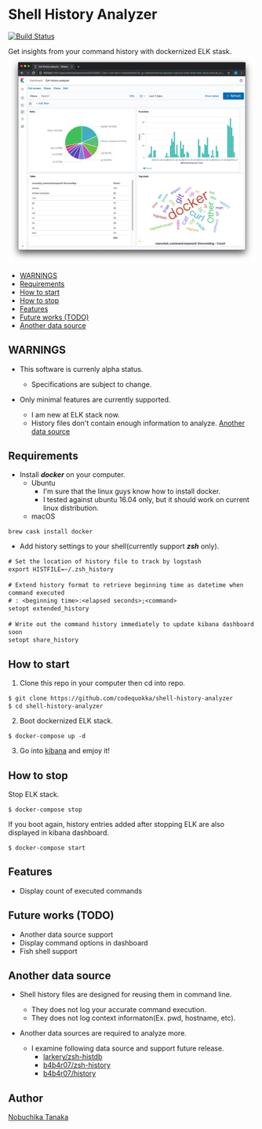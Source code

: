 # Shell History Analyzer
[![Build Status](https://travis-ci.org/codequokka/shell-history-analyzer.svg?branch=master)](https://travis-ci.org/codequokka/shell-history-analyzer)

Get insights from your command history with dockernized ELK stask.
![dashboard](/docs/images/dashboard.png)

- [WARNINGS](#warnings)
- [Requirements](#requirements)
- [How to start](#how-to-start)
- [How to stop](#how-to-stop)
- [Features](#features)
- [Future works (TODO)](#future-works-todo)
- [Another data source](#another-data-source)

## WARNINGS

- This software is currenly alpha status.
  - Specifications are subject to change.

- Only minimal features are currently supported.
  - I am new at ELK stack now.
  - History files don't contain enough information to analyze.
    [Another data source](#another-data-source)

## Requirements

- Install ___docker___ on your computer.
  - Ubuntu
    - I'm sure that the linux guys know how to install docker.
    - I tested against ubuntu 16.04 only,
      but it should work on current linux distribution.
  - macOS
```
brew cask install docker
```

- Add history settings to your shell(currently support ___zsh___ only).
```zsh:~/.zshrc
# Set the location of history file to track by logstash
export HISTFILE=~/.zsh_history

# Extend history format to retrieve beginning time as datetime when command executed
# : <beginning time>:<elapsed seconds>;<command>
setopt extended_history

# Write out the command history immediately to update kibana dashboard soon
setopt share_history
```

## How to start

1. Clone this repo in your computer then cd into repo.
```
$ git clone https://github.com/codequokka/shell-history-analyzer
$ cd shell-history-analyzer
```

2. Boot dockernized ELK stack.
```
$ docker-compose up -d
```

3. Go into [kibana](http://127.0.0.1:5601) and emjoy it!

## How to stop

Stop ELK stack.
```
$ docker-compose stop
```

If you boot again, history entries added after stopping ELK
are also displayed in kibana dashboard.
```
$ docker-compose start
```

## Features

- Display count of executed commands

## Future works (TODO)

- Another data source support
- Display command options in dashboard
- Fish shell support

## Another data source

- Shell history files are designed for reusing them in command line.
  - They does not log your accurate command execution.
  - They does not log context informaton(Ex. pwd, hostname, etc).

- Another data sources are required to analyze more.
  - I examine following data source and support future release.
    - [larkery/zsh-histdb](https://github.com/larkery/zsh-histdb)
    - [b4b4r07/zsh-history](https://github.com/b4b4r07/zsh-history)
    - [b4b4r07/history](https://github.com/b4b4r07/history)

## Author

[Nobuchika Tanaka](https://github.com/codequokka)
